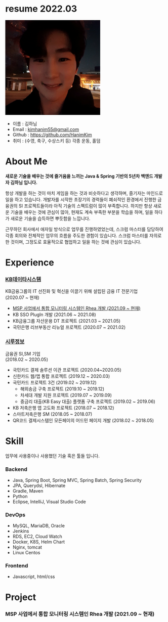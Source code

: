 # resume 2022.03

<img src="/static/hanim_selfie.jpg" width="300px" height="300px" title="hanim_selfie" alt="image_of_resume"></img><br/>

* 이름 : 김하님
* Email : kimhanim55@gmail.com
* Github : https://github.com/HanimKim
* 취미 : (수영, 축구, 수상스키 등) 각종 운동, 홀덤

# About Me

**새로운 기술을 배우는 것에 즐거움을 느끼는 Java & Spring 기반의 5년차 백엔드 개발자 김하님 입니다.**

항상 개발을 하는 것이 마치 게임을 하는 것과 비슷하다고 생각하며, 즐기자는 마인드로 일을 하고 있습니다.
개발자를 시작한 초장기의 경력들이 폐쇠적인 환경에서 진행한 금융권의 SI 프로젝트들이라 아직 기술의 스펙트럼이 많이 부족합니다.
하지만 항상 새로운 기술을 배우는 것에 관심이 많아, 현재도 계속 부족한 부분을 학습을 하며, 일을 하다가 새로운 기술을 습득하면 뿌듯함을 느낍니다.

근무하던 회사에서 애자일 방식으로 업무를 진행하였었는데, 스크럼 마스터를 담당하여 각종 회의와 전체적인 업무의 흐름을 주도한 경험이 있습니다.
스크럼 마스터를 자의로 한 것이며, 그정도로 효율적으로 협업하고 일을 하는 것에 관심이 있습니다.


# Experience

### [KB데이타시스템](https://www.kds.co.kr/)   
KB금융그룹의 IT 선진화 및 혁신을 이끌기 위해 설립된 금융 IT 전문기업   
(2020.07 ~ 현재)

* [MSP 사업에서 통합 모니터링 시스템인 Rhea 개발 (2021.09 ~ 현재)](###-MSP-사업에서-통합-모니터링-시스템인-rhea-개발-(2021.09-~-현재))
* KB SSO PlugIn 개발 (2021.06 ~ 2021.08)
* KB금융그룹 자산운용 DT 프로젝트 (2021.03 ~ 2021.05)
* 국민은행 리브부동산 리뉴얼 프로젝트 (2020.07 ~ 2021.02)


### [시루정보](www.seeroo.co.kr)   
금융권 SI,SM 기업   
(2018.02 ~ 2020.05)   

* 국민카드 결제 솔루션 이관 프로젝트 (2020.04~2020.05)
* 신한카드 웹/앱 통합 프로젝트 (2019.12 ~ 2020.03)
* 국민카드 프로젝트 3건 (2019.02 ~ 2019.12)
  * 해외송금 구축 프로젝트 (2019.10 ~ 2019.12)
  * 차세대 개발 지원 프로젝트 (2019.07 ~ 2019.09)
  * 중금리 대출(KB Easy 대출) 플랫폼 구축 프로젝트 (2019.02 ~ 2019.06)
* KB 저축은행 앱 고도화 프로젝트 (2018.07 ~ 2018.12)
* 스마트저축은행 SM (2018.05 ~ 2018.07)
* QR코드 결제시스템인 모든페이의 어드민 페이지 개발 (2018.02 ~ 2018.05)


# Skill

업무에 사용중이나 사용했던 기술 혹은 툴들 입니다.

### Backend
* Java, Spring Boot, Spring MVC, Spring Batch, Spring Security
* JPA, Querydsl, Hibernate
* Gradle, Maven
* Python
* Eclipse, IntelliJ, Visual Studio Code

### DevOps
* MySQL, MariaDB, Oracle
* Jenkins
* RDS, EC2, Cloud Watch
* Docker, K8S, Helm Chart
* Nginx, tomcat
* Linux Centos

### Frontend
* Javascript, html/css


# Project

### MSP 사업에서 통합 모니터링 시스템인 Rhea 개발 (2021.09 ~ 현재)
